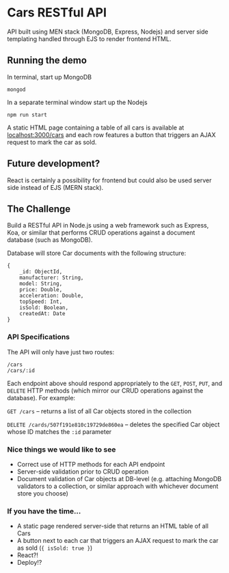 # Cars RESTful API

API built using MEN stack (MongoDB, Express, Nodejs) and server side templating handled through EJS to render frontend HTML.


## Running the demo

In terminal, start up MongoDB
```
mongod
```

In a separate terminal window start up the Nodejs
```
npm run start
```

A static HTML page containing a table of all cars is available at [localhost:3000/cars](http://localhost:3000/cars) and each row features a button that triggers an AJAX request to mark the car as sold.


## Future development?

React is certainly a possibility for frontend but could also be used server side instead of EJS (MERN stack).


## The Challenge

Build a RESTful API in Node.js using a web framework such as Express, Koa, or similar that performs CRUD operations against a document database (such as MongoDB).

Database will store Car documents with the following structure:

```
{
    _id: ObjectId,
    manufacturer: String,
    model: String,
    price: Double,
    acceleration: Double,
    topSpeed: Int,
    isSold: Boolean,
    createdAt: Date
}
```


### API Specifications

The API will only have just two routes:

```
/cars
/cars/:id
```

Each endpoint above should respond appropriately to the `GET`, `POST`, `PUT`, and `DELETE` HTTP methods (which mirror our CRUD operations against the database). For example:

`GET /cars` – returns a list of all Car objects stored in the collection

`DELETE /cards/507f191e810c19729de860ea` – deletes the specified Car object whose ID matches the `:id` parameter


### Nice things we would like to see
 - Correct use of HTTP methods for each API endpoint
 - Server-side validation prior to CRUD operation
 - Document validation of Car objects at DB-level (e.g. attaching MongoDB validators to a collection, or similar approach with whichever document store you choose)

### If you have the time...
 - A static page rendered server-side that returns an HTML table of all Cars
 - A button next to each car that triggers an AJAX request to mark the car as sold (`{ isSold: true }`)
 - React?!
 - Deploy!?
